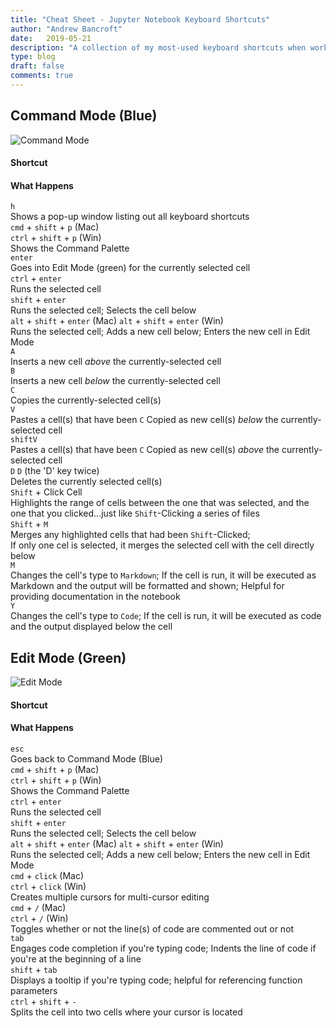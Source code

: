 ```yaml
---
title: "Cheat Sheet - Jupyter Notebook Keyboard Shortcuts"
author: "Andrew Bancroft"
date:   2019-05-21
description: "A collection of my most-used keyboard shortcuts when working in Jupyter Notebooks."
type: blog
draft: false
comments: true
---
```


## Command Mode (Blue)
![Command Mode](command-mode.png)
<div class="row">
<div class="col-sm-4">
<h4>Shortcut</h4>
</div>
<div class="col-sm-8">
<h4>What Happens</h4>
</div>
</div>

<div class="mt-3">

<div class="row">
<div class="col-sm-4">
<code>h</code>
</div>
<div class="col-sm-8">
Shows a pop-up window listing out all keyboard shortcuts
</div>
</div>

<div class="mt-3">

<div class="row">
<div class="col-sm-4">
<code>cmd</code> + <code>shift</code> + <code>p</code> (Mac)<br />
<code>ctrl</code> + <code>shift</code> + <code>p</code> (Win)
</div>
<div class="col-sm-8">
Shows the Command Palette
</div>
</div>


<div class="mt-3">

<div class="row">
<div class="col-sm-4">
<code>enter</code>
</div>
<div class="col-sm-8">
Goes into Edit Mode (green) for the currently selected cell
</div>
</div>

<div class="mt-3">

<div class="row">
<div class="col-sm-4">
<code>ctrl</code> + <code>enter</code>
</div>
<div class="col-sm-8">
Runs the selected cell
</div>
</div>

<div class="mt-3">

<div class="row">
<div class="col-sm-4">
<code>shift</code> + <code>enter</code>
</div>
<div class="col-sm-8">
Runs the selected cell; Selects the cell below
</div>
</div>

<div class="mt-3">

<div class="row">
<div class="col-sm-4">
<code>alt</code> + <code>shift</code> + <code>enter</code> (Mac)
<code>alt</code> + <code>shift</code> + <code>enter</code> (Win)
</div>
<div class="col-sm-8">
Runs the selected cell; Adds a new cell below; Enters the new cell in Edit Mode
</div>
</div>

<div class="mt-3">

<div class="row">
<div class="col-sm-4">
<code>A</code>
</div>
<div class="col-sm-8">
Inserts a new cell <em>above</em> the currently-selected cell
</div>
</div>

<div class="mt-3">


<div class="row">
<div class="col-sm-4">
<code>B</code>
</div>
<div class="col-sm-8">
Inserts a new cell <em>below</em> the currently-selected cell
</div>
</div>

<div class="mt-3">


<div class="row">
<div class="col-sm-4">
<code>C</code>
</div>
<div class="col-sm-8">
Copies the currently-selected cell(s)
</div>
</div>

<div class="mt-3">


<div class="row">
<div class="col-sm-4">
<code>V</code>
</div>
<div class="col-sm-8">
Pastes a cell(s) that have been <code>C</code> Copied as new cell(s) <em>below</em> the currently-selected cell
</div>
</div>

<div class="mt-3">

<div class="row">
<div class="col-sm-4">
<code>shift</code><code>V</code>
</div>
<div class="col-sm-8">
Pastes a cell(s) that have been <code>C</code> Copied as new cell(s) <em>above</em> the currently-selected cell
</div>
</div>

<div class="mt-3">


<div class="row">
<div class="col-sm-4">
<code>D</code> <code>D</code> (the 'D' key twice)
</div>
<div class="col-sm-8">
Deletes the currently selected cell(s)
</div>
</div>

<div class="mt-3">


<div class="row">
<div class="col-sm-4">
<code>Shift</code> + Click Cell
</div>
<div class="col-sm-8">
Highlights the range of cells between the one that was selected, and the one that you clicked...just like <code>Shift</code>-Clicking a series of files
</div>
</div>

<div class="mt-3">


<div class="row">
<div class="col-sm-4">
<code>Shift</code> + <code>M</code>
</div>
<div class="col-sm-8">
Merges any highlighted cells that had been <code>Shift</code>-Clicked;<br />If only one cel is selected, it merges the selected cell with the cell directly below
</div>
</div>

<div class="mt-3">


<div class="row">
<div class="col-sm-4">
<code>M</code>
</div>
<div class="col-sm-8">
Changes the cell's type to <code>Markdown</code>; If the cell is run, it will be executed as Markdown and the output will be formatted and shown; Helpful for providing documentation in the notebook
</div>
</div>

<div class="mt-3">


<div class="row">
<div class="col-sm-4">
<code>Y</code>
</div>
<div class="col-sm-8">
Changes the cell's type to <code>Code</code>; If the cell is run, it will be executed as code and the output displayed below the cell
</div>
</div>
</div>

## Edit Mode (Green)
![Edit Mode](edit-mode.png)


<div class="row">
<div class="col-sm-4">
<h4>Shortcut</h4>
</div>
<div class="col-sm-8">
<h4>What Happens</h4>
</div>
</div>

<div class="mt-3">

<div class="row">
<div class="col-sm-4">
<code>esc</code>
</div>
<div class="col-sm-8">
Goes back to Command Mode (Blue)
</div>
</div>

<div class="mt-3">

<div class="row">
<div class="col-sm-4">
<code>cmd</code> + <code>shift</code> + <code>p</code> (Mac)<br />
<code>ctrl</code> + <code>shift</code> + <code>p</code> (Win)
</div>
<div class="col-sm-8">
Shows the Command Palette
</div>
</div>

<div class="mt-3">

<div class="row">
<div class="col-sm-4">
<code>ctrl</code> + <code>enter</code>
</div>
<div class="col-sm-8">
Runs the selected cell
</div>
</div>

<div class="mt-3">

<div class="row">
<div class="col-sm-4">
<code>shift</code> + <code>enter</code>
</div>
<div class="col-sm-8">
Runs the selected cell; Selects the cell below
</div>
</div>

<div class="mt-3">

<div class="row">
<div class="col-sm-4">
<code>alt</code> + <code>shift</code> + <code>enter</code> (Mac)
<code>alt</code> + <code>shift</code> + <code>enter</code> (Win)
</div>
<div class="col-sm-8">
Runs the selected cell; Adds a new cell below; Enters the new cell in Edit Mode
</div>
</div>

<div class="mt-3">

<div class="row">
<div class="col-sm-4">
<code>cmd</code> + <code>click</code> (Mac)<br />
<code>ctrl</code> + <code>click</code> (Win)
</div>
<div class="col-sm-8">
Creates multiple cursors for multi-cursor editing
</div>
</div>

<div class="mt-3">


<div class="row">
<div class="col-sm-4">
<code>cmd</code> + <code>/</code> (Mac)<br />
<code>ctrl</code> + <code>/</code> (Win)
</div>
<div class="col-sm-8">
Toggles whether or not the line(s) of code are commented out or not
</div>
</div>

<div class="mt-3">


<div class="row">
<div class="col-sm-4">
<code>tab</code>
</div>
<div class="col-sm-8">
Engages code completion if you're typing code; Indents the line of code if you're at the beginning of a line
</div>
</div>

<div class="mt-3">


<div class="row">
<div class="col-sm-4">
<code>shift</code> + <code>tab</code>
</div>
<div class="col-sm-8">
Displays a tooltip if you're typing code; helpful for referencing function parameters
</div>
</div>

<div class="mt-3">


<div class="row">
<div class="col-sm-4">
<code>ctrl</code> + <code>shift</code> + <code>-</code>
</div>
<div class="col-sm-8">
Splits the cell into two cells where your cursor is located
</div>
</div>

<div class="mt-3">